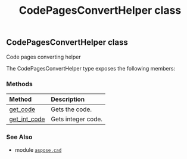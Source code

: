﻿---
title: CodePagesConvertHelper class
second_title: Aspose.CAD for Python via .NET API References
description: 
type: docs
weight: 60
url: /python-net/aspose.cad/codepagesconverthelper/
is_root: false
---

## CodePagesConvertHelper class

Code pages converting helper



The CodePagesConvertHelper type exposes the following members:

### Methods
| Method | Description |
| :- | :- |
| [get_code](/cad/python-net/aspose.cad/codepagesconverthelper/get_code/#aspose.cad.CodePages) | Gets the code. |
| [get_int_code](/cad/python-net/aspose.cad/codepagesconverthelper/get_int_code/#aspose.cad.CodePages) | Gets integer code. |



### See Also
* module [`aspose.cad`](..)
